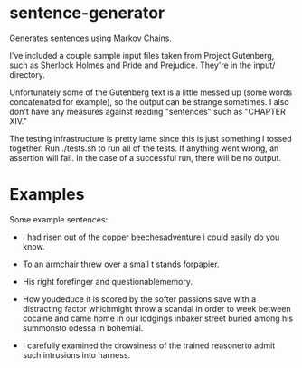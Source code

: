 # sentence-generator

Generates sentences using Markov Chains.

I've included a couple sample input files taken from Project Gutenberg, such as Sherlock Holmes and Pride and Prejudice. They're in the input/ directory.

Unfortunately some of the Gutenberg text is a little messed up (some words concatenated for example), so the output can be strange sometimes. I also don't have any measures against reading "sentences" such as "CHAPTER XIV." 

The testing infrastructure is pretty lame since this is just something I tossed together. Run ./tests.sh to run all of the tests. If anything went wrong, an assertion will fail. In the case of a successful run, there will be no output.

# Examples

Some example sentences:

* I had risen out of the copper beechesadventure i could easily do you know.

* To an armchair threw over a small t stands forpapier.

* His right forefinger and questionablememory.

* How youdeduce it is scored by the softer passions save with a distracting factor whichmight throw a scandal in order to week between cocaine and came home in our lodgings inbaker street buried among his summonsto odessa in bohemiai.

* I carefully examined the drowsiness of the trained reasonerto admit such intrusions into harness.
